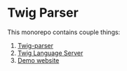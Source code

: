 # Twig Parser

This monorepo contains couple things:

1. [Twig-parser](packages/twig-parser/)
1. [Twig Language Server](packages/twig-language-server/)
1. [Demo website](website)
